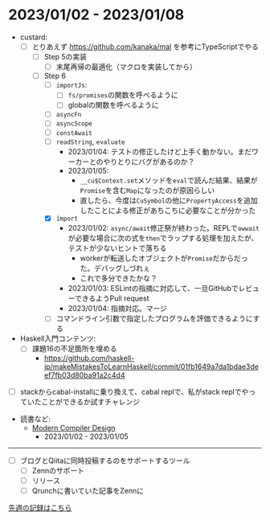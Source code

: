 # 2023/01/02 - 2023/01/08

- custard:
    - [ ] とりあえず <https://github.com/kanaka/mal> を参考にTypeScriptでやる
        - [ ] Step 5の実装
            - [ ] 末尾再帰の最適化（マクロを実装してから）
        - [ ] Step 6
            - [ ] `importJs`:
                - [ ] `fs/promises`の関数を呼べるように
                - [ ] globalの関数を呼べるように
            - [ ] `asyncFn`
            - [ ] `asyncScope`
            - [ ] `constAwait`
            - [ ] `readString`, `evaluate`
                - 2023/01/04: テストの修正したけど上手く動かない。まだワーカーとのやりとりにバグがあるのか？
                - 2023/01/05:
                    - `__cu$Context.set`メソッドを`eval`で読んだ結果、結果が`Promise`を含む`Map`になったのが原因らしい
                    - 直したら、今度は`CuSymbol`の他に`PropertyAccess`を追加したことによる修正があちこちに必要なことが分かった
            - [x] `import`
                - 2023/01/02: `async/await`修正祭が終わった。REPLで`awwait`が必要な場合に次の式を`then`でラップする処理を加えたが、テストが少ないヒントで落ちる
                    - workerが転送したオブジェクトが`Promise`だからだった。デバッグしづれぇ
                    - これで多分できたかな？
                - 2023/01/03: ESLintの指摘に対応して、一旦GitHubでレビューできるようPull request
                - 2023/01/04: 指摘対応。マージ
            - [ ] コマンドライン引数で指定したプログラムを評価できるようにする
- Haskell入門コンテンツ:
    - [ ] 課題16の不足箇所を埋める
        - <https://github.com/haskell-jp/makeMistakesToLearnHaskell/commit/01fb1649a7da1bdae3deef7fb03d80ba91a2c4d4>
- [ ] stackからcabal-installに乗り換えて、cabal replで、私がstack replでやっていたことができるか試すチャレンジ
- 読書など:
    - [Modern Compiler Design](https://www.springer.com/jp/book/9781461446989)
        - 2023/01/02 - 2023/01/05

------

- [ ] ブログとQiitaに同時投稿するのをサポートするツール
    - [ ] Zennのサポート
    - [ ] リリース
    - [ ] Qrunchに書いていた記事をZennに

[先週の記録はこちら](https://github.com/igrep/daily-commits/blob/8d5867054b999d4dbaeba8f090e665da2834acd1/yesterday.md)

